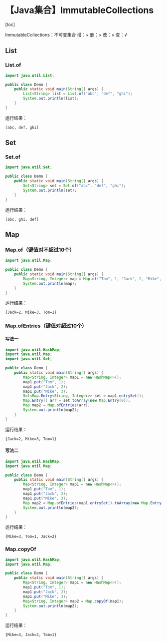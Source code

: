 #  【Java集合】ImmutableCollections



[toc]



ImmutableCollections：不可变集合
	增：×
	删：×
	改：×
	查：√



## List

### List.of

```java
import java.util.List;

public class Demo {
    public static void main(String[] args) {
        List<String> list = List.of("abc", "def", "ghi");
        System.out.println(list);
    }
}
```

运行结果：

```
[abc, def, ghi]
```



## Set

### Set.of

```java
import java.util.Set;

public class Demo {
    public static void main(String[] args) {
        Set<String> set = Set.of("abc", "def", "ghi");
        System.out.println(set);
    }
}
```

运行结果：

```
[abc, ghi, def]
```



## Map

### Map.of（键值对不超过10个）

```java
import java.util.Map;

public class Demo {
    public static void main(String[] args) {
        Map<String, Integer> map = Map.of("Tom", 1, "Jack", 2, "Mike", 3);
        System.out.println(map);
    }
}
```

运行结果：

```
{Jack=2, Mike=3, Tom=1}
```



### Map.ofEntries（键值对超过10个）

#### 写法一

```java
import java.util.HashMap;
import java.util.Map;
import java.util.Set;

public class Demo {
    public static void main(String[] args) {
        Map<String, Integer> map1 = new HashMap<>();
        map1.put("Tom", 1);
        map1.put("Jack", 2);
        map1.put("Mike", 3);
        Set<Map.Entry<String, Integer>> set = map1.entrySet();
        Map.Entry[] arr = set.toArray(new Map.Entry[0]);
        Map map2 = Map.ofEntries(arr);
        System.out.println(map2);
    }
}
```

运行结果：

```
{Jack=2, Mike=3, Tom=1}
```



#### 写法二

```java
import java.util.HashMap;
import java.util.Map;

public class Demo {
    public static void main(String[] args) {
        Map<String, Integer> map1 = new HashMap<>();
        map1.put("Tom", 1);
        map1.put("Jack", 2);
        map1.put("Mike", 3);
        Map map2 = Map.ofEntries(map1.entrySet().toArray(new Map.Entry[0]));
        System.out.println(map2);
    }
}
```

运行结果：

```
{Mike=3, Tom=1, Jack=2}
```



### Map.copyOf

```java
import java.util.HashMap;
import java.util.Map;

public class Demo {
    public static void main(String[] args) {
        Map<String, Integer> map1 = new HashMap<>();
        map1.put("Tom", 1);
        map1.put("Jack", 2);
        map1.put("Mike", 3);
        Map<String, Integer> map2 = Map.copyOf(map1);
        System.out.println(map2);
    }
}
```

运行结果：

```
{Mike=3, Jack=2, Tom=1}
```

